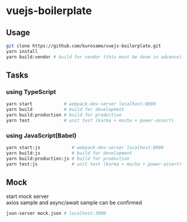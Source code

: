 # vuejs-boilerplate

## Usage

```sh
git clone https://github.com/kurosame/vuejs-boilerplate.git
yarn install
yarn build:vendor # build for vendor (this must be done in advance)
```

## Tasks

### using TypeScript

```sh
yarn start            # webpack-dev-server localhost:8000
yarn build            # build for development
yarn build:production # build for production
yarn test             # unit test (karma + mocha + power-assert)
```

### using JavaScript(Babel)

```sh
yarn start:js            # webpack-dev-server localhost:8000
yarn build:js            # build for development
yarn build:production:js # build for production
yarn test:js             # unit test (karma + mocha + power-assert)
```

## Mock

start mock server\
axios sample and async/await sample can be confirmed

```sh
json-server mock.json # localhost:3000
```

